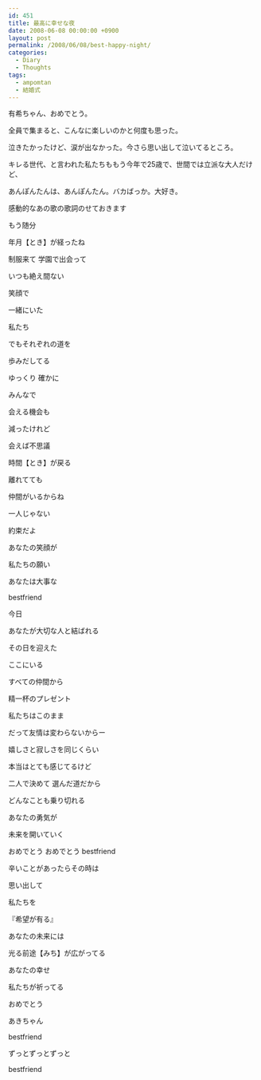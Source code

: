 ```yaml
---
id: 451
title: 最高に幸せな夜
date: 2008-06-08 00:00:00 +0900
layout: post
permalink: /2008/06/08/best-happy-night/
categories:
  - Diary
  - Thoughts
tags:
  - ampomtan
  - 結婚式
---
```

有希ちゃん、おめでとう。
  
全員で集まると、こんなに楽しいのかと何度も思った。
  
泣きたかったけど、涙が出なかった。今さら思い出して泣いてるところ。

キレる世代、と言われた私たちももう今年で25歳で、世間では立派な大人だけど、
  
あんぽんたんは、あんぽんたん。バカばっか。大好き。

<!--more-->


  
感動的なあの歌の歌詞のせておきます

もう随分
  
年月【とき】が経ったね
  
制服来て 学園で出会って

いつも絶え間ない
  
笑顔で
  
一緒にいた
  
私たち

でもそれぞれの道を
  
歩みだしてる
  
ゆっくり 確かに

みんなで
  
会える機会も
  
減ったけれど
  
会えば不思議
  
時間【とき】が戻る

離れてても
  
仲間がいるからね
  
一人じゃない
  
約束だよ

あなたの笑顔が
  
私たちの願い

あなたは大事な
  
bestfriend

今日
  
あなたが大切な人と結ばれる
  
その日を迎えた

ここにいる
  
すべての仲間から
  
精一杯のプレゼント

私たちはこのまま
  
だって友情は変わらないからー

嬉しさと寂しさを同じくらい
  
本当はとても感じてるけど

二人で決めて 選んだ道だから

どんなことも乗り切れる
  
あなたの勇気が
  
未来を開いていく

おめでとう おめでとう bestfriend

辛いことがあったらその時は
  
思い出して
  
私たちを

『希望が有る』
  
あなたの未来には
  
光る前途【みち】が広がってる

あなたの幸せ
  
私たちが祈ってる

おめでとう
  
あきちゃん
  
bestfriend

ずっとずっとずっと
  
bestfriend
